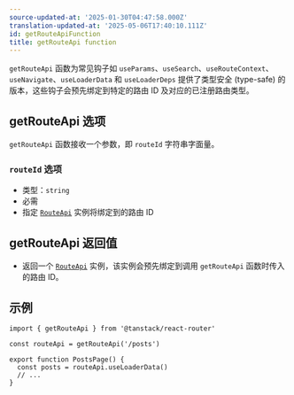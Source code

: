 ```yaml
---
source-updated-at: '2025-01-30T04:47:58.000Z'
translation-updated-at: '2025-05-06T17:40:10.111Z'
id: getRouteApiFunction
title: getRouteApi function
---
```


`getRouteApi` 函数为常见钩子如 `useParams`、`useSearch`、`useRouteContext`、`useNavigate`、`useLoaderData` 和 `useLoaderDeps` 提供了类型安全 (type-safe) 的版本，这些钩子会预先绑定到特定的路由 ID 及对应的已注册路由类型。

## getRouteApi 选项

`getRouteApi` 函数接收一个参数，即 `routeId` 字符串字面量。

### `routeId` 选项

- 类型：`string`
- 必需
- 指定 [`RouteApi`](./RouteApiClass.md) 实例将绑定到的路由 ID

## getRouteApi 返回值

- 返回一个 [`RouteApi`](./RouteApiType.md) 实例，该实例会预先绑定到调用 `getRouteApi` 函数时传入的路由 ID。

## 示例

```tsx
import { getRouteApi } from '@tanstack/react-router'

const routeApi = getRouteApi('/posts')

export function PostsPage() {
  const posts = routeApi.useLoaderData()
  // ...
}
```
